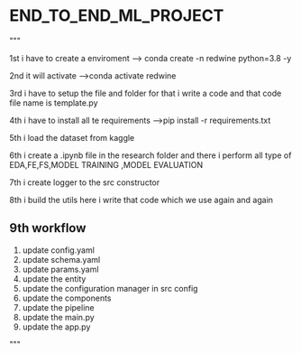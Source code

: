 # END_TO_END_ML_PROJECT

"""

1st  i have to create a enviroment 
--> conda create -n redwine python=3.8 -y


2nd it will activate 
-->conda activate redwine  

3rd i have to setup the file and folder for that i write a code and that code file name is template.py


4th  i have to install all te requirements 
-->pip install -r requirements.txt


5th i load the dataset from kaggle 

6th i create a .ipynb file in the research folder and there i perform all type of EDA,FE,FS,MODEL TRAINING ,MODEL EVALUATION

7th i create logger to the src constructor

8th i build the utils here i write that code which we use again and again


## 9th workflow
1. update config.yaml
2. update schema.yaml
3. update params.yaml
4. update the entity
5. update the configuration manager in src config
6. update the components
7. update the pipeline
8. update the main.py
9. update the app.py



"""
